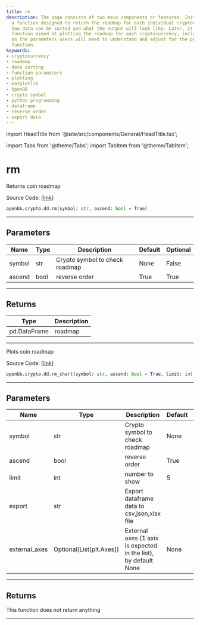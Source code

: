 ```yaml
---
title: rm
description: The page consists of two main components or features. Initially, it details
  a function designed to return the roadmap for each individual cryptocurrency, explaining
  how data can be sorted and what the output will look like. Later, it describes a
  function aimed at plotting the roadmap for each cryptocurrency, including details
  on the parameters users will need to understand and adjust for the purpose of the
  function.
keywords:
- cryptocurrency
- roadmap
- data sorting
- function parameters
- plotting
- matplotlib
- OpenBB
- crypto symbol
- python programming
- dataframe
- reverse order
- export data
---
```


import HeadTitle from '@site/src/components/General/HeadTitle.tsx';

<HeadTitle title="rm - Dd - Crypto - Reference | OpenBB SDK Docs" />

import Tabs from '@theme/Tabs';
import TabItem from '@theme/TabItem';

# rm

<Tabs>
<TabItem value="model" label="Model" default>

Returns coin roadmap

Source Code: [[link](https://github.com/OpenBB-finance/OpenBBTerminal/tree/main/openbb_terminal/cryptocurrency/due_diligence/messari_model.py#L236)]

```python
openbb.crypto.dd.rm(symbol: str, ascend: bool = True)
```

---

## Parameters

| Name | Type | Description | Default | Optional |
| ---- | ---- | ----------- | ------- | -------- |
| symbol | str | Crypto symbol to check roadmap | None | False |
| ascend | bool | reverse order | True | True |


---

## Returns

| Type | Description |
| ---- | ----------- |
| pd.DataFrame | roadmap |
---

</TabItem>
<TabItem value="view" label="Chart">

Plots coin roadmap

Source Code: [[link](https://github.com/OpenBB-finance/OpenBBTerminal/tree/main/openbb_terminal/cryptocurrency/due_diligence/messari_view.py#L284)]

```python
openbb.crypto.dd.rm_chart(symbol: str, ascend: bool = True, limit: int = 5, export: str = "", external_axes: Optional[List[matplotlib.axes._axes.Axes]] = None)
```

---

## Parameters

| Name | Type | Description | Default | Optional |
| ---- | ---- | ----------- | ------- | -------- |
| symbol | str | Crypto symbol to check roadmap | None | False |
| ascend | bool | reverse order | True | True |
| limit | int | number to show | 5 | True |
| export | str | Export dataframe data to csv,json,xlsx file |  | True |
| external_axes | Optional[List[plt.Axes]] | External axes (1 axis is expected in the list), by default None | None | True |


---

## Returns

This function does not return anything

---

</TabItem>
</Tabs>
